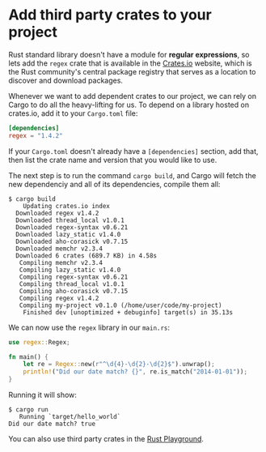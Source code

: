 # Add third party crates to your project

Rust standard library doesn't have a module for **regular expressions**, so lets add the `regex`
crate that is available in the [Crates.io](https://crates.io/) website, which is the Rust
community's central package registry that serves as a location to discover and download packages.

Whenever we want to add dependent crates to our project, we can rely on Cargo to do all the
heavy-lifting for us. To depend on a library hosted on crates.io, add it to your `Cargo.toml` file:

```toml
[dependencies]
regex = "1.4.2"
```

If your `Cargo.toml` doesn't already have a `[dependencies]` section, add that, then list the crate
name and version that you would like to use.

The next step is to run the command `cargo build`, and Cargo will fetch the new dependenciy and all
of its dependencies, compile them all:

    $ cargo build
        Updating crates.io index
      Downloaded regex v1.4.2
      Downloaded thread_local v1.0.1
      Downloaded regex-syntax v0.6.21
      Downloaded lazy_static v1.4.0
      Downloaded aho-corasick v0.7.15
      Downloaded memchr v2.3.4
      Downloaded 6 crates (689.7 KB) in 4.58s
       Compiling memchr v2.3.4
       Compiling lazy_static v1.4.0
       Compiling regex-syntax v0.6.21
       Compiling thread_local v1.0.1
       Compiling aho-corasick v0.7.15
       Compiling regex v1.4.2
       Compiling my-project v0.1.0 (/home/user/code/my-project)
        Finished dev [unoptimized + debuginfo] target(s) in 35.13s

We can now use the `regex` library in our `main.rs`:

```rust
use regex::Regex;

fn main() {
    let re = Regex::new(r"^\d{4}-\d{2}-\d{2}$").unwrap();
    println!("Did our date match? {}", re.is_match("2014-01-01"));
}
```

Running it will show:

    $ cargo run
       Running `target/hello_world`
    Did our date match? true

You can also use third party crates in the [Rust
Playground](https://play.rust-lang.org/?version=stable&mode=debug&edition=2018&gist=bc8a88c8013941d1d58c9e3b3bdafb42).
